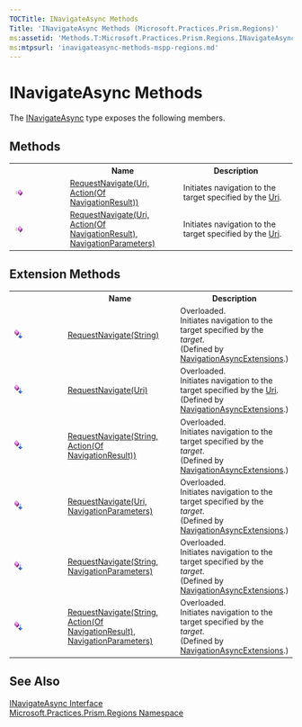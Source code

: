 ```yaml
---
TOCTitle: INavigateAsync Methods
Title: 'INavigateAsync Methods (Microsoft.Practices.Prism.Regions)'
ms:assetid: 'Methods.T:Microsoft.Practices.Prism.Regions.INavigateAsync'
ms:mtpsurl: 'inavigateasync-methods-mspp-regions.md'
---
```


# INavigateAsync Methods

The [INavigateAsync](/patterns-practices/reference/inavigateasync-interface-mspp-regions) type exposes the following members.

## Methods

<table>
<colgroup>
<col width="20%" />
<col width="40%" />
<col width="40%" />
</colgroup>

<tbody><tr>
<th>&nbsp;</th>
<th>Name</th>
<th>Description</th>
</tr>
<tr>
  <td>

![](/patterns-practices/reference/images/public-method.gif "Public method")
    
  </td>
  <td>
    <a href="/patterns-practices/reference/inavigateasync-requestnavigate-method-mspp-regions" data-raw-source="[RequestNavigate(Uri, Action(Of NavigationResult))](/patterns-practices/reference/inavigateasync-requestnavigate-method-mspp-regions)">RequestNavigate(Uri, Action(Of NavigationResult))</a>
  </td>
  <td>
    <div>
Initiates navigation to the target specified by the <a href="http://msdn.microsoft.com/en-us/library/txt7706a" data-raw-source="[Uri](http://msdn.microsoft.com/en-us/library/txt7706a)">Uri</a>.
</div>
  </td>
</tr>
<tr>
  <td>

![](/patterns-practices/reference/images/public-method.gif "Public method")
  </td>
  <td>
    <a href="/patterns-practices/reference/inavigateasync-requestnavigate-method-mspp-regions" data-raw-source="[RequestNavigate(Uri, Action(Of NavigationResult), NavigationParameters)](/patterns-practices/reference/inavigateasync-requestnavigate-method-mspp-regions)">RequestNavigate(Uri, Action(Of NavigationResult), NavigationParameters)</a>
  </td>
  <td>
    <div>
Initiates navigation to the target specified by the <a href="http://msdn.microsoft.com/en-us/library/txt7706a" data-raw-source="[Uri](http://msdn.microsoft.com/en-us/library/txt7706a)">Uri</a>.
</div>
  </td>
</tr>
</tbody>
</table>

## Extension Methods
 
<table>
<tbody>
<colgroup>
<col width="20%" />
<col width="40%" />
<col width="40%" />
</colgroup>

<tr>
<th>
&nbsp;
</th>
<th>Name</th>
<th>Description</th>
</tr>
<tr>
<td>

![Public Extension Method](/patterns-practices/reference/images/pubextension.gif)
</td>
<td>
<a href="/patterns-practices/reference/navigationasyncextensions-requestnavigate-method-inavigateasync-string-action-navigationresult-mspp-regions" data-raw-source="[RequestNavigate(String)](/patterns-practices/reference/navigationasyncextensions-requestnavigate-method-inavigateasync-string-action-navigationresult-mspp-regions)">RequestNavigate(String)</a>
</td>
<td>Overloaded.<div>
Initiates navigation to the target specified by the <em>target</em></span>.
</div> (Defined by <a href="/patterns-practices/reference/navigationasyncextensions-class-mspp-regions" data-raw-source="[NavigationAsyncExtensions](/patterns-practices/reference/navigationasyncextensions-class-mspp-regions)">NavigationAsyncExtensions</a>.)</td>
</tr>
<tr>
<td>

![Public Extension Method](/patterns-practices/reference/images/pubextension.gif)
</td>
<td>
<a href="/patterns-practices/reference/navigationasyncextensions-requestnavigate-method-inavigateasync-string-action-navigationresult-mspp-regions" data-raw-source="[RequestNavigate(Uri)](/patterns-practices/reference/navigationasyncextensions-requestnavigate-method-inavigateasync-string-action-navigationresult-mspp-regions)">RequestNavigate(Uri)</a>
</td>
<td>Overloaded.<div>
Initiates navigation to the target specified by the <a href="http://msdn.microsoft.com/en-us/library/txt7706a" data-raw-source="[Uri](http://msdn.microsoft.com/en-us/library/txt7706a)">Uri</a>.
</div> (Defined by <a href="/patterns-practices/reference/navigationasyncextensions-class-mspp-regions" data-raw-source="[NavigationAsyncExtensions](/patterns-practices/reference/navigationasyncextensions-class-mspp-regions)">NavigationAsyncExtensions</a>.)</td>
</tr>
<tr>
<td>

![Public Extension Method](/patterns-practices/reference/images/pubextension.gif)
</td>
<td>
<a href="/patterns-practices/reference/navigationasyncextensions-requestnavigate-method-inavigateasync-string-action-navigationresult-mspp-regions" data-raw-source="[RequestNavigate(String, Action(Of NavigationResult))](/patterns-practices/reference/navigationasyncextensions-requestnavigate-method-inavigateasync-string-action-navigationresult-mspp-regions)">RequestNavigate(String, Action(Of NavigationResult))</a>
</td>
<td>Overloaded.<div>
Initiates navigation to the target specified by the <em>target</em>.
</div> (Defined by <a href="/patterns-practices/reference/navigationasyncextensions-class-mspp-regions" data-raw-source="[NavigationAsyncExtensions](/patterns-practices/reference/navigationasyncextensions-class-mspp-regions)">NavigationAsyncExtensions</a>.)</td>
</tr>
<tr>
<td>

![Public Extension Method](/patterns-practices/reference/images/pubextension.gif)
</td>
<td>
<a href="/patterns-practices/reference/navigationasyncextensions-requestnavigate-method-inavigateasync-string-action-navigationresult-mspp-regions" data-raw-source="[RequestNavigate(Uri, NavigationParameters)](/patterns-practices/reference/navigationasyncextensions-requestnavigate-method-inavigateasync-string-action-navigationresult-mspp-regions)">RequestNavigate(Uri, NavigationParameters)</a>
</td>
<td>Overloaded.<div>
Initiates navigation to the target specified by the <em>target</em>.
</div> (Defined by <a href="/patterns-practices/reference/navigationasyncextensions-class-mspp-regions" data-raw-source="[NavigationAsyncExtensions](/patterns-practices/reference/navigationasyncextensions-class-mspp-regions)">NavigationAsyncExtensions</a>.)</td>
</tr>
<tr>
<td>

![Public Extension Method](/patterns-practices/reference/images/pubextension.gif)
</td>
<td>
<a href="/patterns-practices/reference/navigationasyncextensions-requestnavigate-method-inavigateasync-string-action-navigationresult-mspp-regions" data-raw-source="[RequestNavigate(String, NavigationParameters)](/patterns-practices/reference/navigationasyncextensions-requestnavigate-method-inavigateasync-string-action-navigationresult-mspp-regions)">RequestNavigate(String, NavigationParameters)</a>
</td>
<td>Overloaded.<div>
Initiates navigation to the target specified by the <em>target</em>.
</div> (Defined by <a href="/patterns-practices/reference/navigationasyncextensions-class-mspp-regions" data-raw-source="[NavigationAsyncExtensions](/patterns-practices/reference/navigationasyncextensions-class-mspp-regions)">NavigationAsyncExtensions</a>.)</td>
</tr>
<tr>
<td>

![Public Extension Method](/patterns-practices/reference/images/pubextension.gif)
</td>
<td>
<a href="/patterns-practices/reference/navigationasyncextensions-requestnavigate-method-inavigateasync-string-action-navigationresult-mspp-regions" data-raw-source="[RequestNavigate(String, Action(Of NavigationResult), NavigationParameters)](/patterns-practices/reference/navigationasyncextensions-requestnavigate-method-inavigateasync-string-action-navigationresult-mspp-regions)">RequestNavigate(String, Action(Of NavigationResult), NavigationParameters)</a>
</td>
<td>Overloaded.<div>
Initiates navigation to the target specified by the <em>target</em>.
</div> (Defined by <a href="/patterns-practices/reference/navigationasyncextensions-class-mspp-regions" data-raw-source="[NavigationAsyncExtensions](/patterns-practices/reference/navigationasyncextensions-class-mspp-regions)">NavigationAsyncExtensions</a>.)</td>
</tr>
</tbody>
</table>

## See Also

[INavigateAsync Interface](/patterns-practices/reference/inavigateasync-interface-mspp-regions)  
[Microsoft.Practices.Prism.Regions Namespace](/patterns-practices/reference/mspp-regions-namespace)  